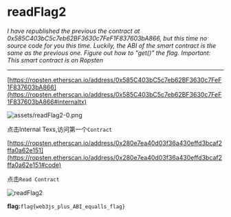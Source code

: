 # readFlag2

*I have republished the previous the contract at 0x585C403bC5c7eb62BF3630c7FeF1F837603bA866, but this time no source code for you this time. Luckily, the ABI of the smart contract is the same as the previous one. Figure out how to "get()" the flag. Important: This smart contract is on Ropsten*

---

[https://ropsten.etherscan.io/address/0x585C403bC5c7eb62BF3630c7FeF1F837603bA866](https://ropsten.etherscan.io/address/0x585C403bC5c7eb62BF3630c7FeF1F837603bA866#internaltx)

![assets/readFlag2-0.png](../../CTF/PBjarCTF2021/Misc/assets/readFlag2-0.png)

点击Internal Texs,访问第一个`Contract`

[https://ropsten.etherscan.io/address/0x280e7ea40d03f36a430effd3bcaf2ffa0a62e151](https://ropsten.etherscan.io/address/0x280e7ea40d03f36a430effd3bcaf2ffa0a62e151#code)

点击`Read Contract`

![readFlag2](../../CTF/PBjarCTF2021/Misc/assets/readFlag2.png)

**flag:**`flag{web3js_plus_ABI_equalls_flag} `


